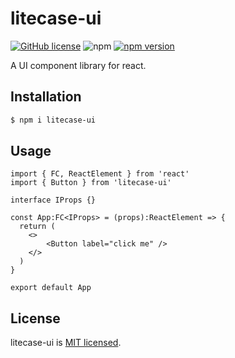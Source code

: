 # litecase-ui

[![GitHub license](https://img.shields.io/badge/license-MIT-green.svg)](https://github.com/LantzShaw/litecase-ui/LICENSE) ![npm](https://img.shields.io/npm/dm/@udilia/create-react-library) [![npm version](https://img.shields.io/npm/v/litecase-ui.svg?style=flat)](https://www.npmjs.com/package/litecase-ui) 

A UI component library for react.

## Installation

```sh
$ npm i litecase-ui
```

## Usage

```tsx
import { FC, ReactElement } from 'react'
import { Button } from 'litecase-ui'

interface IProps {}

const App:FC<IProps> = (props):ReactElement => {
  return (
    <>
        <Button label="click me" />
    </>
  )
}

export default App
```

## License
litecase-ui is [MIT licensed](./LICENSE).